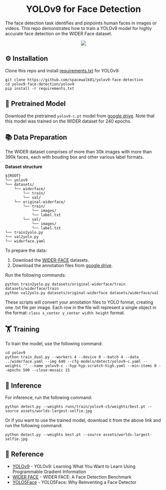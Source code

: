 <h1 align="center"><span>YOLOv9 for Face Detection</span></h1>

The face detection task identifies and pinpoints human faces in images or videos. This repo demonstrates how to train a YOLOv9 model for highly accurate face detection on the WIDER Face dataset. 

<p align="center" margin: 0 auto;>
  <img src="assets/result.jpg" />
</p>

## ⚙️ Installation
Clone this repo and install [requirements.txt](https://github.com/spacewalk01/yolov9-face-detection/blob/main/yolov9/requirements.txt) for YOLOv9:
```
git clone https://github.com/spacewalk01/yolov9-face-detection
cd yolov9-face-detection/yolov9
pip install -r requirements.txt
```

## 🤖 Pretrained Model

Download the pretrained `yolov9-c.pt` model from [google drive](https://drive.google.com/file/d/15K4e08lcZiiQrXmdsnm2BhcoNS3MOMmx/view?usp=sharing). Note that this model was trained on the WIDER dataset for 240 epochs.

## 📚 Data Preparation

The WIDER dataset comprises of more than 30k images with more than 390k faces, each with bouding box and other various label formats.

**Dataset structure**
```
${ROOT}
└── yolov9
└── datasets/    
    └── widerface/
        └── train/
        └── val/
    └── original-widerface/
        └── train/
            └── images/
            └── label.txt
        └── val/
            └── images/
            └── label.txt
└── train2yolo.py
└── val2yolo.py
└── widerface.yaml
```

To prepare the data:

1. Download the [WIDER-FACE](http://shuoyang1213.me/WIDERFACE) datasets.
2. Download the annotation files from [google drive](https://drive.google.com/file/d/1tU_IjyOwGQfGNUvZGwWWM4SwxKp2PUQ8/view?usp=sharing).

Run the following commands:

```shell
python train2yolo.py datasets/original-widerface/train datasets/widerface/train
python val2yolo.py datasets/original-widerface datasets/widerface/val
```

These scripts will convert your annotation files to YOLO format, creating one .txt file per image. Each row in the file will represent a single object in the format: `class x_center y_center width height` format.

## 🏋️ Training

To train the model, use the following command:

``` shell
cd yolov9
python train_dual.py --workers 4 --device 0 --batch 4 --data ../widerface.yaml --img 640 --cfg models/detect/yolov9-c.yaml --weights '' --name yolov9-c --hyp hyp.scratch-high.yaml --min-items 0 --epochs 500 --close-mosaic 15
```

## 🌱 Inference

For inference, run the following command:

``` shell
python detect.py --weights runs/train/yolov9-c5/weights/best.pt --source assets/worlds-largest-selfie.jpg
```

Or if you want to use the trained model, download it from the above link and run the following command:

``` shell
python detect.py --weights best.pt --source assets/worlds-largest-selfie.jpg
```

## 🔗 Reference
* [YOLOv9](https://github.com/WongKinYiu/yolov9) - YOLOv9: Learning What You Want to Learn Using Programmable Gradient Information
* [WIDER FACE](http://shuoyang1213.me/WIDERFACE) - WIDER FACE: A Face Detection Benchmark
* [YOLO5Face](https://github.com/deepcam-cn/yolov5-face) - YOLO5Face: Why Reinventing a Face Detector
